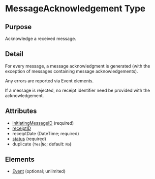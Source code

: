 # MessageAcknowledgement Type

## Purpose

Acknowledge a received message.

## Detail

For every message, a message acknowledgment is generated (with the exception of messages containing message acknowledgements).

Any errors are reported via Event elements.

If a message is rejected, no receipt identifier need be provided with the acknowledgement.

## Attributes

- [initiatingMessageID](../Header_r37/MessageIdentifier) (required)
- [receiptID](ReceiptIdentifier)
- receiptDate (DateTime; required)
- [status](MessageStatus) (required)
- duplicate (`Yes`|`No`; default: `No`)

## Elements

- [Event](../Events_r43/Event) (optional; unlimited)